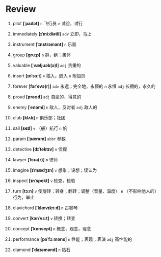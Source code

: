 # Review
1. pilot **[ˈpaɪlət]** `n` 飞行员 `v` 试验，试行

2. immediately **[ɪˈmiːdiətli]** `adv` 立即，马上

3. instrument **[ˈɪnstrəmənt]** `n` 乐器

4. group **[ɡruːp]** `n` 群，组；集体

5. valuable **[ˈvæljuəb(ə)l]** `adj` 贵重的

6. insert **[ɪnˈsɜːt]** `v` 插入，嵌入 `n` 附加页

7. forever **[fərˈevə(r)]** `adv` 永远；完全地，永恒的 `n` 永恒 `adj` 长期的，永久的

8. proud **[praʊd]** `adj` 自豪的，得意的

9. enemy **[ˈenəmi]** `n` 敌人，反对者 `adj` 敌人的

10. club **[klʌb]** `n` 俱乐部；社团

11. sail **[seɪl]** `v` （船）航行 `n` 帆

12. param **[ˈpærəm]** `abbr` 参数

13. detective **[dɪˈtektɪv]** `n` 侦探

14. lawyer **[ˈlɔɪə(r)]** `n` 律师

15. imagine **[ɪˈmædʒɪn]** `v` 想象；设想；误认为

16. inspect **[ɪnˈspekt]** `v` 检查，检验

17. turn **[tɜːn]** `v` 使旋转；转身；翻转；调整（音量、温度） `n` （不影响他人的）行为，举止

18. clavichord **[ˈklævɪkɔːd]** `n` 古钢琴

19. convert **[kənˈvɜːt]** `v` 转换；转变

20. concept **[ˈkɒnsept]** `n` 概念，观念，理念

21. performance **[pəˈfɔːməns]** `n` 性能；表现；表演 `adj` 高性能的

22. diamond **[ˈdaɪəmənd]** `n` 钻石

